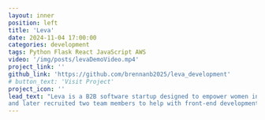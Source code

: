 ```yaml
---
layout: inner
position: left
title: 'Leva'
date: 2024-11-04 17:00:00
categories: development
tags: Python Flask React JavaScript AWS
video: '/img/posts/levaDemoVideo.mp4'
project_link: ''
github_link: 'https://github.com/brennanb2025/leva_development'
# button_text: 'Visit Project'
project_icon: ''
lead_text: "Leva is a B2B software startup designed to empower women in the workplace through mentorship. I co-founded and individually developed the minimum viable product for Leva during my freshman year of college,
and later recruited two team members to help with front-end development. I also directed the development of the website's second iteration (and did almost all of the backend development) for a >50 user beta test with Northwestern's Society of Women Engineers, achieving 0 reported bugs despite heavy use. Please give the demo video a watch!"
---
```

